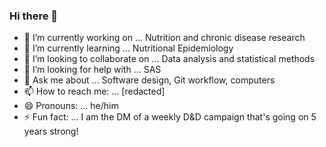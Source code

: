 ### Hi there 👋

- 🔭 I’m currently working on ... Nutrition and chronic disease research
- 🌱 I’m currently learning ... Nutritional Epidemiology
- 👯 I’m looking to collaborate on ... Data analysis and statistical methods
- 🤔 I’m looking for help with ... SAS
- 💬 Ask me about ... Software design, Git workflow, computers
- 📫 How to reach me: ... \[redacted\]
- 😄 Pronouns: ... he/him
- ⚡ Fun fact: ... I am the DM of a weekly D&D campaign that's going on 5 years strong!
<!--
**benjamin-ping-xu/benjamin-ping-xu** is a ✨ _special_ ✨ repository because its `README.md` (this file) appears on your GitHub profile.

Here are some ideas to get you started:

- 🔭 I’m currently working on ...
- 🌱 I’m currently learning ...
- 👯 I’m looking to collaborate on ...
- 🤔 I’m looking for help with ...
- 💬 Ask me about ...
- 📫 How to reach me: ...
- 😄 Pronouns: ...
- ⚡ Fun fact: ...
-->
